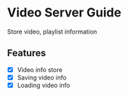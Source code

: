 # Video Server Guide

Store video, playlist information

## Features
- [x] Video info store
- [x] Saving video info
- [x] Loading video info